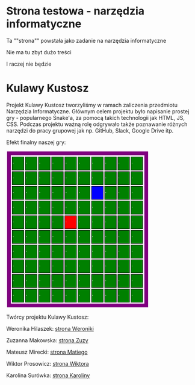 # Strona testowa - narzędzia informatyczne

Ta ""strona"" powstała jako zadanie na narzędzia informatyczne

Nie ma tu zbyt dużo treści

I raczej nie będzie

# Kulawy Kustosz
Projekt Kulawy Kustosz tworzyliśmy w ramach zaliczenia przedmiotu Narzędzia Informatyczne. Głównym celem projektu było napisanie prostej gry - popularnego Snake'a, za pomocą takich technologii jak HTML, JS, CSS. Podczas projektu ważną rolę odgrywało także poznawanie różnych narzędzi do pracy grupowej jak np. GitHub, Slack, Google Drive itp.

Efekt finalny naszej gry:

![photo](preview.png)

Twórcy projektu Kulawy Kustosz:

Weronika Hilaszek:
<a href="https://werkah.github.io/"> strona Weroniki </a>

Zuzanna Makowska:
<a href="https://mcowska.github.io/"> strona Zuzy </a>

Mateusz Mirecki:
<a href="https://mateuszmirecki.github.io./"> strona Matiego </a>

Wiktor Prosowicz:
<a href="https://leszywkniei.github.io/"> strona Wiktora </a>

Karolina Surówka:
<a href="https://ksuroweczka.github.io/"> strona Karoliny </a>

